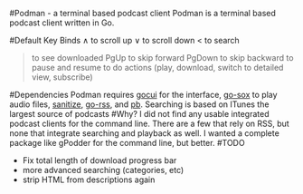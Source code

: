 #Podman - a terminal based podcast client
Podman is a terminal based podcast client written in Go.

#Default Key Binds
∧ to scroll up 
∨ to scroll down
< to search
> to see downloaded
PgUp to skip forward
PgDown to skip backward
<spacebar> to pause and resume
<enter> to do actions (play, download, switch to detailed view, subscribe)

#Dependencies
Podman requires [gocui](https://github.com/jroimartin/gocui) for the interface, [go-sox](https://github.com/krig/go-sox) to play audio files, [sanitize](https://github.com/kennygrant/sanitize), [go-rss](https://github.com/ungerik/go-rss), and [pb](https://github.com/cheggaaa/pb). 
Searching is based on ITunes the largest source of podcasts
#Why?
I did not find any usable integrated podcast clients for the command line. There are a few that rely on RSS, but none that integrate searching and playback as well. I wanted a complete package like gPodder for the command line, but better.
#TODO
* Fix total length of download progress bar
* more advanced searching (categories, etc)
* strip HTML from descriptions again
